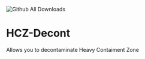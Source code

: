 ![Github All Downloads](https://img.shields.io/github/downloads/VALERA771/HCZ-Decont/total.svg?style=flat)

# HCZ-Decont
Allows you to decontaminate Heavy Contaiment Zone
